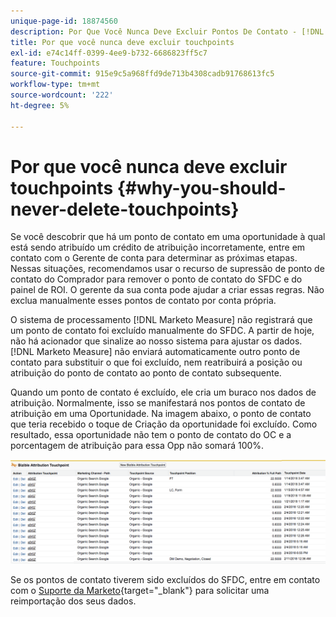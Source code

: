 ```yaml
---
unique-page-id: 18874560
description: Por Que Você Nunca Deve Excluir Pontos De Contato - [!DNL Marketo Measure]
title: Por que você nunca deve excluir touchpoints
exl-id: e74c14ff-0399-4ee9-b732-6686823ff5c7
feature: Touchpoints
source-git-commit: 915e9c5a968ffd9de713b4308cadb91768613fc5
workflow-type: tm+mt
source-wordcount: '222'
ht-degree: 5%

---
```


# Por que você nunca deve excluir touchpoints {#why-you-should-never-delete-touchpoints}

Se você descobrir que há um ponto de contato em uma oportunidade à qual está sendo atribuído um crédito de atribuição incorretamente, entre em contato com o Gerente de conta para determinar as próximas etapas. Nessas situações, recomendamos usar o recurso de supressão de ponto de contato do Comprador para remover o ponto de contato do SFDC e do painel de ROI. O gerente da sua conta pode ajudar a criar essas regras. Não exclua manualmente esses pontos de contato por conta própria.

O sistema de processamento [!DNL Marketo Measure] não registrará que um ponto de contato foi excluído manualmente do SFDC. A partir de hoje, não há acionador que sinalize ao nosso sistema para ajustar os dados. [!DNL Marketo Measure] não enviará automaticamente outro ponto de contato para substituir o que foi excluído, nem reatribuirá a posição ou atribuição do ponto de contato ao ponto de contato subsequente.

Quando um ponto de contato é excluído, ele cria um buraco nos dados de atribuição. Normalmente, isso se manifestará nos pontos de contato de atribuição em uma Oportunidade. Na imagem abaixo, o ponto de contato que teria recebido o toque de Criação da oportunidade foi excluído. Como resultado, essa oportunidade não tem o ponto de contato do OC e a porcentagem de atribuição para essa Opp não somará 100%.

![](assets/1.png)

Se os pontos de contato tiverem sido excluídos do SFDC, entre em contato com o [Suporte da Marketo](https://nation.marketo.com/t5/support/ct-p/Support){target="_blank"} para solicitar uma reimportação dos seus dados.
